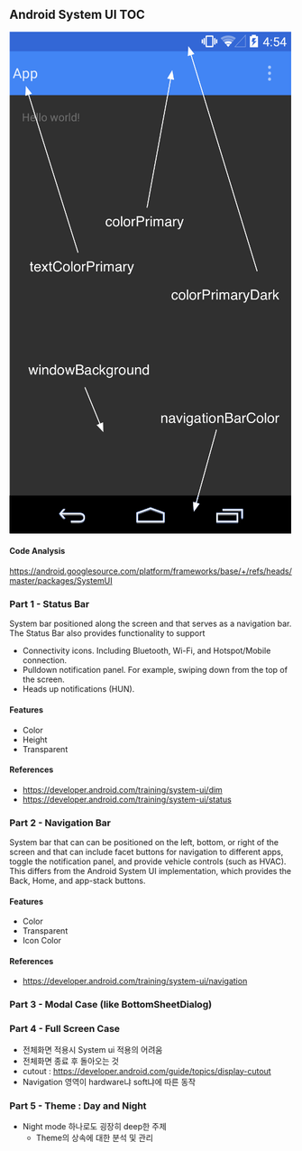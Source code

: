 ## Android System UI TOC


![](./img/auSbY.png)

#### Code Analysis
https://android.googlesource.com/platform/frameworks/base/+/refs/heads/master/packages/SystemUI

### Part 1 - Status Bar
System bar positioned along the screen and that serves as a navigation bar. The Status Bar also provides functionality to support
- Connectivity icons. Including Bluetooth, Wi-Fi, and Hotspot/Mobile connection.
- Pulldown notification panel. For example, swiping down from the top of the screen.
- Heads up notifications (HUN).

#### Features
- Color
- Height
- Transparent


#### References
- https://developer.android.com/training/system-ui/dim
- https://developer.android.com/training/system-ui/status

### Part 2 - Navigation Bar
System bar that can can be positioned on the left, bottom, or right of the screen and that can include facet buttons for navigation to different apps, toggle the notification panel, and provide vehicle controls (such as HVAC). This differs from the Android System UI implementation, which provides the Back, Home, and app-stack buttons.

#### Features
- Color
- Transparent
- Icon Color

#### References
- https://developer.android.com/training/system-ui/navigation


### Part 3 - Modal Case (like BottomSheetDialog)

### Part 4 - Full Screen Case
- 전체화면 적용시 System ui 적용의 어려움
- 전체화면 종료 후 돌아오는 것
- cutout : https://developer.android.com/guide/topics/display-cutout
- Navigation 영역이 hardware냐 soft냐에 따른 동작

### Part 5 - Theme : Day and Night
- Night mode 하나로도 굉장히 deep한 주제
  - Theme의 상속에 대한 분석 및 관리
